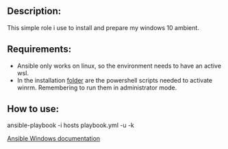 Description:
------------
This simple role i use to install and prepare my windows 10 ambient.

Requirements:
------------
- Ansible only works on linux, so the environment needs to have an active wsl.
- In the installation [folder](https://github.com/duranlopes/ansible-windows10/tree/master/setup) are the powershell scripts needed to activate winrm. Remembering to run them in administrator mode.

How to use:
-----------
ansible-playbook -i hosts playbook.yml -u <Admin> -k 

[Ansible Windows documentation](https://docs.ansible.com/ansible/latest/user_guide/windows_setup.html)
